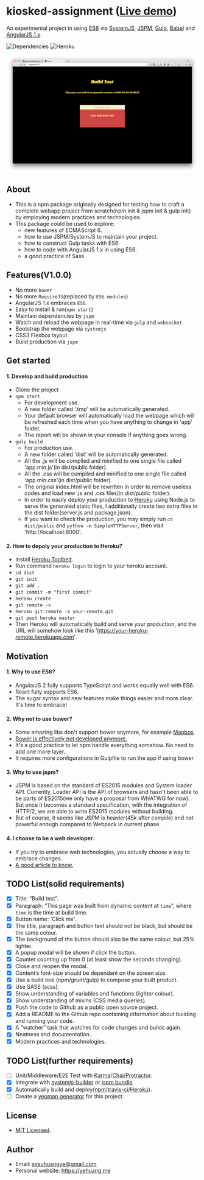 # kiosked-assignment ([Live demo](https://fathomless-meadow-59040.herokuapp.com/))
An experimental project in using [ES6](https://developer.mozilla.org/en-US/docs/Web/JavaScript/New_in_JavaScript/ECMAScript_6_support_in_Mozilla) via [SystemJS](https://github.com/systemjs/systemjs), [JSPM](http://jspm.io/), [Gulp](http://gulpjs.com/), [Babel](https://babeljs.io/) and [AngularJS 1.x](https://angularjs.org/).

![Dependencies](https://david-dm.org/crabcanon/kiosked-assignment.svg)
![Heroku](https://heroku-badge.herokuapp.com/?app=fathomless-meadow-59040&style=flat&svg=1)
 
![Screenshot Two](/screenshots/two.png) 
 
## About

* This is a npm package originally designed for testing how to craft a complete webapp project from scratch(npm init & jspm init & gulp init) by employing modern practices and technologies.
* This package could be used to explore:
  * new features of ECMAScript 6.
  * how to use JSPM/SystemJS to maintain your project. 
  * how to construct Gulp tasks with ES6.
  * how to code with AngularJS 1.x in using ES6.
  * a good practice of Sass.
  
## Features(V1.0.0)

* No more `bower`
* No more `RequireJS`(replaced by `ES6 modules`)
* AngularJS 1.x embraces `ES6`.
* Easy to install & run(`npm start`)
* Maintain dependencies by `jspm`
* Watch and reload the webpage in real-time via `gulp` and `websocket`
* Bootstrap the webpage via `systemjs`
* CSS3 Flexbox layout
* Build production via `jspm`

## Get started

#### 1. Develop and build production

* Clone the project
* `npm start`
  * For development use.
  * A new folder called '.tmp' will be automatically generated.
  * Your default browser will automatically load the webpage which will be refreshed each time when you have anything to change in 'app' folder.
  * The report will be shown in your console if anything goes wrong.
* `gulp build` 
  * For production use.
  * A new folder called 'dist' will be automatically generated.
  * All the .js will be compiled and minified to one single file called 'app.min.js'(in dist/public folder).
  * All the .css will be compiled and minified to one single file called 'app.min.css'(in dist/public folder).
  * The original index.html will be rewritten in order to remove useless codes and load new .js and .css files(in dist/public folder).
  * In order to easily deploy your production to [Heroku](https://www.heroku.com/home) using Node.js to serve the generated static files, I additionally create two extra files in the dist folder(server.js and package.json). 
  * If you want to check the production, you may simply run `cd dist/public` and `python -m SimpleHTTPServer`, then visit 'http://localhost:8000'.


#### 2. How to depoly your production to Heroku?

* Install [Heroku Toolbelt](https://toolbelt.heroku.com/).
* Run command `heroku login` to login to your heroku account.
* `cd dist`
* `git init`
* `git add .`
* `git commit -m "first commit"`
* `heroku create`
* `git remote -v`
* `heroku git:remote -a your-remote.git`
* `git push heroku master`
* Then Heroku will automatically build and serve your production, and the URL will somehow look like this 'https://your-heroku-remote.herokuapp.com'.


## Motivation

#### 1. Why to use ES6?

* AngularJS 2 fully supports TypeScript and works equally well with ES6.
* React fully supports ES6.
* The sugar syntax and new features make things easier and more clear. It's time to embrace!

#### 2. Why not to use bower?

* Some amazing libs don't support bower anymore, for example [Mapbox](https://github.com/mapbox).
* [Bower is effectively not developed anymore.](https://github.com/mapbox/mapbox-gl-js/issues/1342)
* It's a good practice to let npm handle everything somehow. No need to add one more layer.
* It requires more configurations in Gulpfile to run the app if using bower.

#### 3. Why to use jspm?

* JSPM is based on the standard of ES2015 modules and System loader API. Currently, Loader API is the API of browsers and hasn't been able to be parts of ES2015(we only have a proposal from WHATWG for now). But once it becomes a standard specification, with the integration of HTTP/2, we are able to write ES2015 modules without building. 
* But of course, it seems like JSPM is heavier(45k after compile) and not powerful enough compared to Webpack in current phase.  

#### 4. I choose to be a web developer.

* If you try to embrace web technologies, you actually choose a way to embrace changes.
* [A good article to know.](https://jjperezaguinaga.com/2014/03/19/why-cant-we-find-front-end-developers/)

## TODO List(solid requirements)

- [x] Title: “Build test”.
- [x] Paragraph: “This page was built from dynamic content at `time`”, where `time` is the time at build time.
- [x] Button name: 'Click me'.
- [x] The title, paragraph and button text should not be black, but should be the same colour.
- [x] The background of the button should also be the same colour, but 25% lighter.
- [x] A popup modal will be shown if click the button.
- [x] Counter counting up from 0 (at least show the seconds changing).
- [x] Close and reopen the modal.
- [x] Content’s font-size should be dependant on the screen size.
- [x] Use a build tool (npm/grunt/gulp) to compose your built product.
- [x] Use SASS (scss).
- [x] Show understanding of variables and functions (lighter colour).
- [x] Show understanding of mixins (CSS media queries).
- [x] Push the code to Github as a public open source project.
- [x] Add a README to the Github repo containing information about building and running your code.
- [x] A “watcher” task that watches for code changes and builds again.
- [x] Neatness and documentation.
- [x] Modern practices and technologies. 

## TODO List(further requirements)

- [ ] Unit/Middleware/E2E Test with [Karma](https://karma-runner.github.io/0.13/index.html)/[Chai](http://chaijs.com/)/[Protractor](https://angular.github.io/protractor/#/).
- [x] Integrate with [systemjs-builder](https://github.com/systemjs/builder) or [jspm bundle](http://jspm.io/docs/production-workflows.html).
- [x] Automatically build and deploy([npm](https://www.npmjs.com/)/[travis-ci](https://travis-ci.org/)/[Heroku](https://www.heroku.com/home)).
- [ ] Create a [yeoman generator](http://yeoman.io/authoring/) for this project.

## License

* [MIT Licensed](http://choosealicense.com/licenses/mit/).

## Author

* Email: sysuhuangye@gmail.com
* Personal website: https://yehuang.me
   
